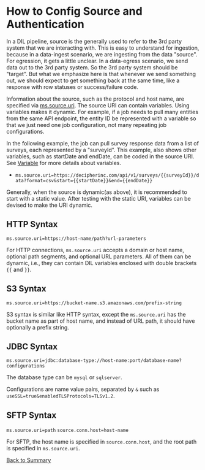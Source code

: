 # How to Config Source and Authentication

In a DIL pipeline, source is the generally used to refer to the 3rd party system that we are interacting with.
This is easy to understand for ingestion, because in a data-ingest scenario, we are ingesting from the data "source".
For egression, it gets a little unclear. In a data-egress scenario, we send data out to the 3rd party system. So the
3rd party system should be "target". But what we emphasize here is that whenever we send something out, we should
expect to get something back at the same time, like a response with row statuses or success/failure code.

Information about the source, such as the protocol and host name, are specified via [ms.source.uri](../parameters/ms.source.uri.md).
The source URI can contain variables. Using variables makes it dynamic. For example, if a job needs to pull many
entities from the same API endpoint, the entity ID be represented with a variable so that we just need one job configuration,
not many repeating job configurations.

In the following example, the job can pull survey response data from a list of surveys, each represented by a "surveyId".
This example, also shows other variables, such as startDate and endDate, can be coded in the source URI.
See [Variable](../concepts/variables.md) for more details about variables.

- `ms.source.uri=https://decipherinc.com/api/v1/surveys/{{surveyId}}/data?format=csv&start={{startDate}}&end={{endDate}}`

Generally, when the source is dynamic(as above), it is recommended to start with a static value. After testing with the
static URI, variables can be devised to make the URI dynamic.

## HTTP Syntax

`ms.source.uri=https://host-name/path?url-parameters`

For HTTP connections, `ms.source.uri` accepts a domain or host name, optional path segments, and optional URL 
parameters. All of them can be dynamic, i.e., they can contain DIL variables enclosed with double brackets `{{` and `}}`. 

## S3 Syntax

`ms.source.uri=https://bucket-name.s3.amazonaws.com/prefix-string`

S3 syntax is similar like HTTP syntax, except the `ms.source.uri` has the bucket name as part of host name, and
instead of URL path, it should have optionally a prefix string. 

## JDBC Syntax

`ms.source.uri=jdbc:database-type://host-name:port/database-name?configurations`

The database type can be `mysql` or `sqlserver`. 

Configurations are name value pairs, separated by `&` such as `useSSL=true&enabledTLSProtocols=TLSv1.2`. 

## SFTP Syntax

`ms.source.uri=path`
`source.conn.host=host-name`

For SFTP, the host name is specified in `source.conn.host`, and the root path is specified in `ms.source.uri`.


[Back to Summary](summary.md#config-source-and-authentication)